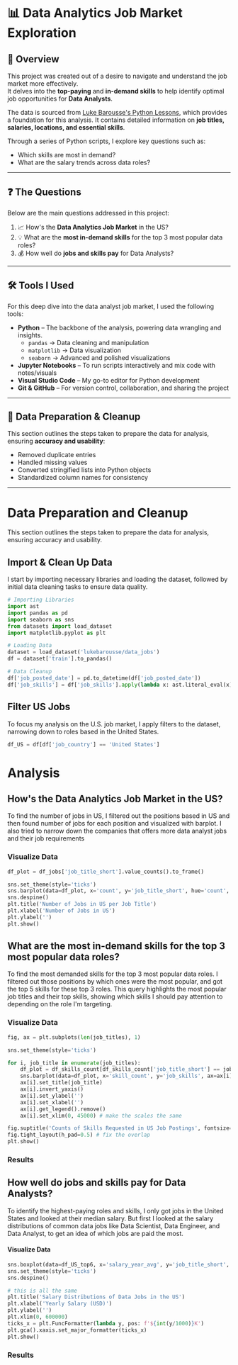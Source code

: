# 📊 Data Analytics Job Market Exploration

## 📝 Overview
This project was created out of a desire to navigate and understand the job market more effectively.  
It delves into the **top-paying** and **in-demand skills** to help identify optimal job opportunities for **Data Analysts**.

The data is sourced from [Luke Barousse's Python Lessons](https://lukebarousse.com/python), which provides a foundation for this analysis. It contains detailed information on **job titles, salaries, locations, and essential skills**.  

Through a series of Python scripts, I explore key questions such as:
- Which skills are most in demand?  
- What are the salary trends across data roles?  


---

## ❓ The Questions
Below are the main questions addressed in this project:

1. 📈 How's the **Data Analytics Job Market** in the US?  
2. 💡 What are the **most in-demand skills** for the top 3 most popular data roles?  
3. 💰 How well do **jobs and skills pay** for Data Analysts?  

---

## 🛠️ Tools I Used
For this deep dive into the data analyst job market, I used the following tools:

- **Python** – The backbone of the analysis, powering data wrangling and insights.  
  - `pandas` → Data cleaning and manipulation  
  - `matplotlib` → Data visualization  
  - `seaborn` → Advanced and polished visualizations  
- **Jupyter Notebooks** – To run scripts interactively and mix code with notes/visuals  
- **Visual Studio Code** – My go-to editor for Python development  
- **Git & GitHub** – For version control, collaboration, and sharing the project  

---

## 🧹 Data Preparation & Cleanup
This section outlines the steps taken to prepare the data for analysis, ensuring **accuracy and usability**:

- Removed duplicate entries  
- Handled missing values  
- Converted stringified lists into Python objects  
- Standardized column names for consistency  

---

# Data Preparation and Cleanup

This section outlines the steps taken to prepare the data for analysis, ensuring accuracy and usability.

## Import & Clean Up Data

I start by importing necessary libraries and loading the dataset, followed by initial data cleaning tasks to ensure data quality.

```python
# Importing Libraries
import ast
import pandas as pd
import seaborn as sns
from datasets import load_dataset
import matplotlib.pyplot as plt  

# Loading Data
dataset = load_dataset('lukebarousse/data_jobs')
df = dataset['train'].to_pandas()

# Data Cleanup
df['job_posted_date'] = pd.to_datetime(df['job_posted_date'])
df['job_skills'] = df['job_skills'].apply(lambda x: ast.literal_eval(x) if pd.notna(x) else x)
```
## Filter US Jobs

To focus my analysis on the U.S. job market, I apply filters to the dataset, narrowing down to roles based in the United States.

```python
df_US = df[df['job_country'] == 'United States']

```
# Analysis

## How's the **Data Analytics Job Market** in the US?
To find the number of jobs in US, I filtered out the positions based in US and then found number of jobs for each position and visualized with barplot. I also tried to narrow down the companies that offers more data analyst jobs and their job requirements

### Visualize Data
```python
df_plot = df_jobs['job_title_short'].value_counts().to_frame()

sns.set_theme(style='ticks')
sns.barplot(data=df_plot, x='count', y='job_title_short', hue='count', palette='dark:b_r', legend=False)
sns.despine()
plt.title('Number of Jobs in US per Job Title')
plt.xlabel('Number of Jobs in US')
plt.ylabel('')
plt.show()
```

##  What are the **most in-demand skills** for the top 3 most popular data roles? 
To find the most demanded skills for the top 3 most popular data roles. I filtered out those positions by which ones were the most popular, and got the top 5 skills for these top 3 roles. This query highlights the most popular job titles and their top skills, showing which skills I should pay attention to depending on the role I'm targeting. 

### Visualize Data

```python
fig, ax = plt.subplots(len(job_titles), 1)

sns.set_theme(style='ticks')

for i, job_title in enumerate(job_titles):
    df_plot = df_skills_count[df_skills_count['job_title_short'] == job_title].head(5)[::-1]
    sns.barplot(data=df_plot, x='skill_count', y='job_skills', ax=ax[i], hue='skill_count', palette='dark:b_r')
    ax[i].set_title(job_title)
    ax[i].invert_yaxis()
    ax[i].set_ylabel('')
    ax[i].set_xlabel('')
    ax[i].get_legend().remove()
    ax[i].set_xlim(0, 45000) # make the scales the same

fig.suptitle('Counts of Skills Requested in US Job Postings', fontsize=15)
fig.tight_layout(h_pad=0.5) # fix the overlap
plt.show()

```
### Results


## How well do **jobs and skills pay** for Data Analysts? 
To identify the highest-paying roles and skills, I only got jobs in the United States and looked at their median salary. But first I looked at the salary distributions of common data jobs like Data Scientist, Data Engineer, and Data Analyst, to get an idea of which jobs are paid the most. 

#### Visualize Data 
```python
sns.boxplot(data=df_US_top6, x='salary_year_avg', y='job_title_short', order=job_order)
sns.set_theme(style='ticks')
sns.despine()

# this is all the same
plt.title('Salary Distributions of Data Jobs in the US')
plt.xlabel('Yearly Salary (USD)')
plt.ylabel('')
plt.xlim(0, 600000) 
ticks_x = plt.FuncFormatter(lambda y, pos: f'${int(y/1000)}K')
plt.gca().xaxis.set_major_formatter(ticks_x)
plt.show()
```

### Results






